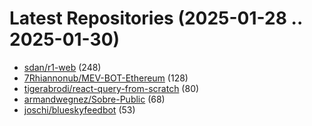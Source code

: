 # Latest Repositories (2025-01-28 .. 2025-01-30)

- [sdan/r1-web](https://github.com/sdan/r1-web) (248)
- [7Rhiannonub/MEV-BOT-Ethereum](https://github.com/7Rhiannonub/MEV-BOT-Ethereum) (128)
- [tigerabrodi/react-query-from-scratch](https://github.com/tigerabrodi/react-query-from-scratch) (80)
- [armandwegnez/Sobre-Public](https://github.com/armandwegnez/Sobre-Public) (68)
- [joschi/blueskyfeedbot](https://github.com/joschi/blueskyfeedbot) (53)
